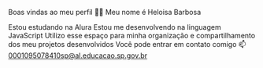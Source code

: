Boas vindas ao meu perfil 💙💙
Meu nome é Heloisa Barbosa

Estou estudando na Alura
Estou me desenvolvendo na linguagem JavaScript
Utilizo esse espaço para minha organização e compartilhamento dos meu projetos desenvolvidos
Você pode entrar em contato comigo 📫
0001095078410sp@al.educacao.sp.gov.br



